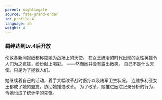 ```yaml
---
parent: nightingale
source: fate-grand-order
id: profile-4
language: zh
weight: 4
---
```


### 羁绊达到Lv.4后开放

伦敦各新闻报纸都称颂她为战场上的天使。
在女王统治的时代出现的女性英雄令人们为之疯狂，纷纷献上喝彩。
——然而她并没有露出微笑。
自己不是什么天使。只是为了拯救人们。

她继续着自己的活动，着手大幅改革战时医疗以及陆军卫生状况。
连维多利亚女王都成了她的盟友，协助她推进改革。
为了改革，她推进医院记录分析的行为，令她也成了统计学的先驱。
